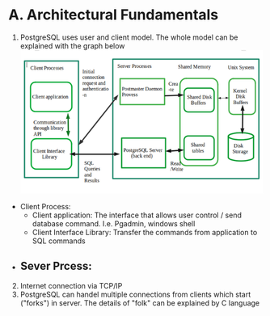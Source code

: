# A. Architectural Fundamentals
1. PostgreSQL uses user and client model. The whole model can be explained with the graph below
   ![img.png](img.png)
- Client Process: 
  - Client application: The interface that allows user control / send database command. I.e. Pgadmin, windows shell
  - Client Interface Library: Transfer the commands from application to SQL commands
- Sever Prcess:
  - 
2. Internet connection via TCP/IP
3. PostgreSQL can handel multiple connections from clients which start ("forks") in server. The details of "folk" can be explained by C language
